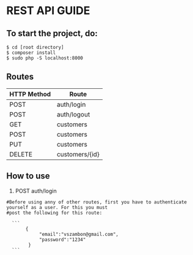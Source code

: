 # REST API GUIDE

## To start the project, do:

``` 
$ cd [root directory]
$ composer install
$ sudo php -S localhost:8000
```

## Routes

HTTP Method | Route
------------ | -------------
POST | auth/login
POST | auth/logout
GET | customers
POST | customers
PUT | customers
DELETE | customers/{id}

## How to use

   1. POST auth/login
   
    #Before using anny of other routes, first you have to authenticate yourself as a user. For this you must
    #post the following for this route:
   
      ``` 
           {
	            "email":"vszambon@gmail.com",
	            "password":"1234"
            }
      ```


